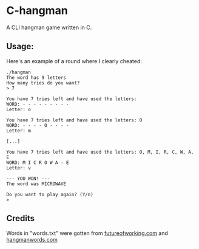 # C-hangman
A CLI hangman game written in C.

## Usage:
Here's an example of a round where I clearly cheated:
```
./hangman
The word has 9 letters
How many tries do you want?
> 7

You have 7 tries left and have used the letters:
WORD: - - - - - - - - -
Letter: o

You have 7 tries left and have used the letters: O
WORD: - - - - O - - - -
Letter: m

[...]

You have 7 tries left and have used the letters: O, M, I, R, C, W, A, E
WORD: M I C R O W A - E
Letter: v

--- YOU WON! ---
The word was MICROWAVE

Do you want to play again? (Y/n)
>
```
## Credits
Words in "words.txt" were gotten from [futureofworking.com](https://futureofworking.com/funny-hangman-words-list/) and [hangmanwords.com](https://www.hangmanwords.com/words)